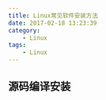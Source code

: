 ```yaml
---
title: Linux常见软件安装方法
date: 2017-02-18 13:23:39
category:
    - Linux
tags:
    - Linux
---
```

## 源码编译安装 ##
